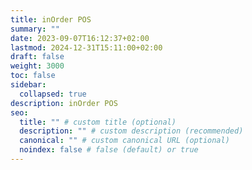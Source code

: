 ```yaml
---
title: inOrder POS
summary: ""
date: 2023-09-07T16:12:37+02:00
lastmod: 2024-12-31T15:11:00+02:00
draft: false
weight: 3000
toc: false
sidebar:
  collapsed: true
description: inOrder POS
seo:
  title: "" # custom title (optional)
  description: "" # custom description (recommended)
  canonical: "" # custom canonical URL (optional)
  noindex: false # false (default) or true
---
```

